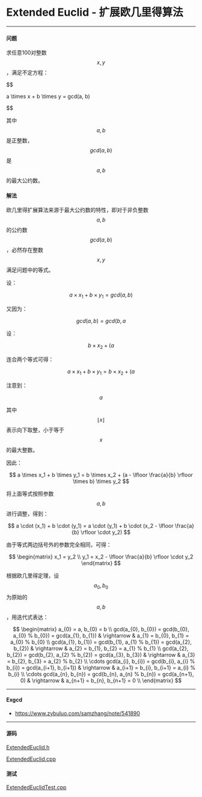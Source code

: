 <script type="text/javascript" src="https://cdnjs.cloudflare.com/ajax/libs/mathjax/2.7.1/MathJax.js?config=TeX-AMS-MML_HTMLorMML"></script>

# Extended Euclid - 扩展欧几里得算法

--------

#### 问题

求任意100对整数$$ x, y $$，满足不定方程：

$$

a \times x + b \times y = gcd(a, b)

$$

其中$$ a, b $$是正整数，$$ gcd(a,b) $$是$$ a, b $$的最大公约数。

#### 解法

欧几里得扩展算法来源于最大公约数的特性，即对于非负整数$$ a, b $$的公约数$$ gcd(a,b) $$，必然存在整数$$ x, y $$满足问题中的等式。

设：

$$
a \times x_1 + b \times y_1 = gcd(a, b)
$$

又因为：

$$
gcd(a, b) = gcd(b, a % b)
$$

设：

$$
b \times x_2 + (a % b) \times y_2 = gcd(b, a % b)
$$

连合两个等式可得：

$$
a \times x_1 + b \times y_1 = b \times x_2 + (a % b) \times y_2
$$

注意到：

$$
a % b = a - \lfloor \frac{a}{b} \rfloor \times b
$$

其中$$ \lfloor x \rfloor $$表示向下取整，小于等于$$ x $$的最大整数。

因此：

$$
a \times x_1 + b \times y_1 = b \times x_2 + (a - \lfloor \frac{a}{b} \rfloor \times b) \times y_2
$$

将上面等式按照参数$$ a, b $$进行调整，得到：

$$
a \cdot (x_1) + b \cdot (y_1) = a \cdot (y_1) + b \cdot (x_2 - \lfloor \frac{a}{b} \rfloor \cdot y_2)
$$

由于等式两边括号外的参数完全相同，可得：

$$
\begin{matrix}
x_1 = y_2       \\
y_1 = x_2 - \lfloor \frac{a}{b} \rfloor \cdot y_2
\end{matrix}
$$

根据欧几里得定理，设$$ a_0, b_0 $$为原始的$$ a, b $$，用迭代式表达：

$$
\begin{matrix}
a_{0} = a, b_{0} = b    \\
gcd(a_{0}, b_{0}) = gcd(b_{0}, a_{0} % b_{0}) = gcd(a_{1}, b_{1}) & \rightarrow & a_{1} = b_{0}, b_{1} = a_{0} % b_{0}  \\
gcd(a_{1}, b_{1}) = gcd(b_{1}, a_{1} % b_{1}) = gcd(a_{2}, b_{2}) & \rightarrow & a_{2} = b_{1}, b_{2} = a_{1} % b_{1}  \\
gcd(a_{2}, b_{2}) = gcd(b_{2}, a_{2} % b_{2}) = gcd(a_{3}, b_{3}) & \rightarrow & a_{3} = b_{2}, b_{3} = a_{2} % b_{2}  \\
\cdots
gcd(a_{i}, b_{i}) = gcd(b_{i}, a_{i} % b_{i}) = gcd(a_{i+1}, b_{i+1}) & \rightarrow & a_{i+1} = b_{i}, b_{i+1} = a_{i} % b_{i}  \\
\cdots
gcd(a_{n}, b_{n}) = gcd(b_{n}, a_{n} % b_{n}) = gcd(a_{n+1}, 0) & \rightarrow & a_{n+1} = b_{n}, b_{n+1} = 0  \\
\end{matrix}
$$


--------

#### Exgcd

* https://www.zybuluo.com/samzhang/note/541890

--------

#### 源码

[ExtendedEuclid.h](https://github.com/linrongbin16/Way-to-Algorithm/blob/master/src/NumberTheory/ExtendedEuclid.h)

[ExtendedEuclid.cpp](https://github.com/linrongbin16/Way-to-Algorithm/blob/master/src/NumberTheory/ExtendedEuclid.cpp)

#### 测试

[ExtendedEuclidTest.cpp](https://github.com/linrongbin16/Way-to-Algorithm/blob/master/src/NumberTheory/ExtendedEuclidTest.cpp)
